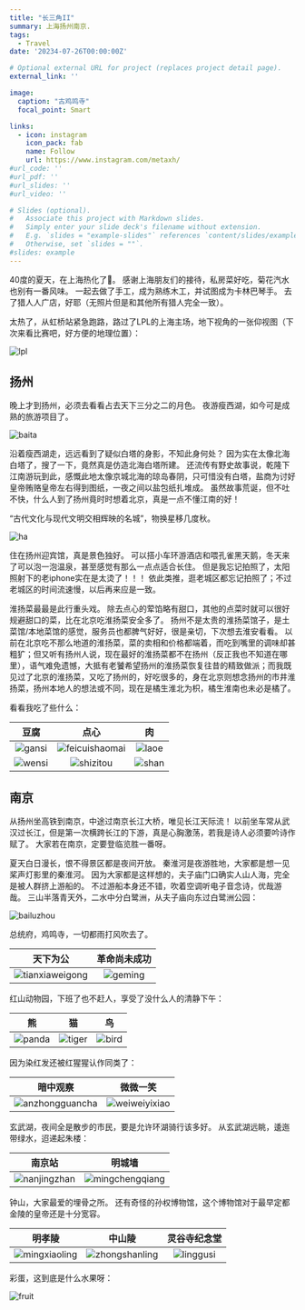 ```yaml
---
title: "长三角II"
summary: 上海扬州南京.
tags:
  - Travel
date: '20234-07-26T00:00:00Z'

# Optional external URL for project (replaces project detail page).
external_link: ''

image:
  caption: "古鸡鸣寺"
  focal_point: Smart

links:
  - icon: instagram
    icon_pack: fab
    name: Follow
    url: https://www.instagram.com/metaxh/
#url_code: ''
#url_pdf: ''
#url_slides: ''
#url_video: ''

# Slides (optional).
#   Associate this project with Markdown slides.
#   Simply enter your slide deck's filename without extension.
#   E.g. `slides = "example-slides"` references `content/slides/example-slides.md`.
#   Otherwise, set `slides = ""`.
#slides: example
---
```


40度的夏天，在上海热化了🫠。
感谢上海朋友们的接待，私房菜好吃，菊花汽水也别有一番风味。
一起去做了手工，成为熟练木工，并试图成为卡林巴琴手。
去了猎人人广店，好耶（无照片但是和其他所有猎人完全一致）。

太热了，从虹桥站紧急跑路，路过了LPL的上海主场，地下视角的一张仰视图（下次来看比赛吧，好方便的地理位置）：

![lpl](lpl.jpg)

## 扬州

晚上才到扬州，必须去看看占去天下三分之二的月色。
夜游瘦西湖，如今可是成熟的旅游项目了。

![baita](baita.jpg)

沿着瘦西湖走，远远看到了疑似白塔的身影，不知此身何处？
因为实在太像北海白塔了，搜了一下，竟然真是仿造北海白塔所建。
还流传有野史故事说，乾隆下江南游玩到此，感慨此地太像京城北海的琼岛春阴，只可惜没有白塔，盐商为讨好皇帝贿赂皇帝左右得到图纸，一夜之间以盐包纸扎堆成。
虽然故事荒诞，但不吐不快，什么人到了扬州竟时时想着北京，真是一点不懂江南的好！

“古代文化与现代文明交相辉映的名城”，物换星移几度秋。

![ha](ha.jpg)

住在扬州迎宾馆，真是景色独好。
可以搭小车环游酒店和喂孔雀黑天鹅，冬天来了可以泡一泡温泉，甚至感觉有那么一点点适合长住。
但是我忘记拍照了，太阳照射下的老iphone实在是太烫了！！！
依此类推，逛老城区都忘记拍照了；不过老城区的时间流速慢，以后再来应是一致。

淮扬菜最最是此行重头戏。
除去点心的荤馅略有甜口，其他的点菜时就可以很好规避甜口的菜，比在北京吃淮扬菜安全多了。
扬州不是太贵的淮扬菜馆子，是土菜馆/本地菜馆的感觉，服务员也都脾气好好，很是亲切，下次想去淮安看看。
以前在北京吃不那么地道的淮扬菜，菜的卖相和价格都端着，而吃到嘴里的调味却甚粗犷；但又听有扬州人说，现在最好的淮扬菜都不在扬州（反正我也不知道在哪里），语气难免遗憾，大抵有老饕希望扬州的淮扬菜恢复往昔的精致做派；而我既见过了北京的淮扬菜，又吃了扬州的，好吃很多的，身在北京则想念扬州的市井淮扬菜，扬州本地人的想法或不同，现在是橘生淮北为枳，橘生淮南也未必是橘了。

看看我吃了些什么：

|豆腐|点心|肉|
|:-:|:-:|:-:|
|![gansi](gansi.jpg)|![feicuishaomai](feicuishaomai.jpg)|![laoe](laoe.jpg)|
|![wensi](wensi.jpg)|![shizitou](shizitou.jpg)|![shan](shan.jpg)|

## 南京

从扬州坐高铁到南京，中途过南京长江大桥，唯见长江天际流！
以前坐车常从武汉过长江，但是第一次横跨长江的下游，真是心胸激荡，若我是诗人必须要吟诗作赋了。
大家若在南京，定要登临览胜一番呀。

夏天白日漫长，恨不得景区都是夜间开放。
秦淮河是夜游胜地，大家都是想一见桨声灯影里的秦淮河。
因为大家都是这样想的，夫子庙门口确实人山人海，完全是被人群挤上游船的。
不过游船本身还不错，吹着空调听电子音念诗，优哉游哉。
三山半落青天外，二水中分白鹭洲，从夫子庙向东过白鹭洲公园：

![bailuzhou](bailuzhou.jpg)

总统府，鸡鸣寺，一切都雨打风吹去了。

|天下为公|革命尚未成功|
|:-:|:-:|
|![tianxiaweigong](tianxiaweigong.jpg)|![geming](geming.jpg)|

红山动物园，下班了也不赶人，享受了没什么人的清静下午：

|熊|猫|鸟|
|:-:|:-:|:-:|
|![panda](panda.jpg)|![tiger](tiger.jpg)|![bird](bird.jpg)|

因为染红发还被红猩猩认作同类了：

|暗中观察|微微一笑|
|:-:|:-:|
|![anzhongguancha](anzhongguancha.jpg)|![weiweiyixiao](weiweiyixiao.jpg)|

玄武湖，夜间全是散步的市民，要是允许环湖骑行该多好。
从玄武湖远眺，逶迤带绿水，迢递起朱楼：

|南京站|明城墙|
|:-:|:-:|
|![nanjingzhan](nanjingzhan.jpg)|![mingchengqiang](mingchengqiang.jpg)|

钟山，大家最爱的埋骨之所。
还有奇怪的孙权博物馆，这个博物馆对于最早定都金陵的皇帝还是十分宽容。

|明孝陵|中山陵|灵谷寺纪念堂|
|:-:|:-:|:-:|
|![mingxiaoling](mingxiaoling.jpg)|![zhongshanling](zhongshanling.jpg)|![linggusi](linggusi.jpg)|

彩蛋，这到底是什么水果呀：

![fruit](fruit.jpg)
